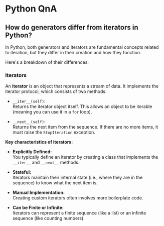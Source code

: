 # Python QnA


## How do generators differ from iterators in Python?

In Python, both generators and iterators are fundamental concepts related to iteration, but they differ in their creation
and how they function.

Here's a breakdown of their differences:

### Iterators

An **iterator** is an object that represents a stream of data. It implements the iterator protocol, which consists of two methods:

- `__iter__(self)`:  
    Returns the iterator object itself. This allows an object to be iterable (meaning you can use it in a `for` loop).

- `__next__(self)`:  
    Returns the next item from the sequence. If there are no more items, it must raise the `StopIteration` exception.

**Key characteristics of iterators:**

- **Explicitly Defined:**  
    You typically define an iterator by creating a class that implements the `__iter__` and `__next__` methods.

- **Stateful:**  
    Iterators maintain their internal state (i.e., where they are in the sequence) to know what the next item is.

- **Manual Implementation:**  
    Creating custom iterators often involves more boilerplate code.

- **Can be Finite or Infinite:**  
    Iterators can represent a finite sequence (like a list) or an infinite sequence (like counting numbers).

